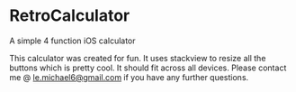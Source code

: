 # RetroCalculator
A simple 4 function iOS calculator

This calculator was created for fun. It uses stackview to resize all the buttons which is pretty cool.
It should fit across all devices. Please contact me @ le.michael6@gmail.com if you have any further questions.
